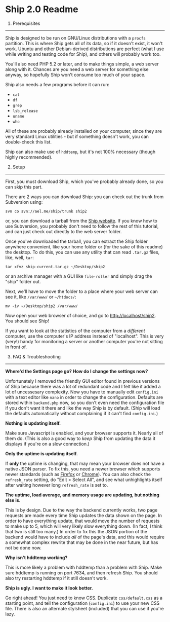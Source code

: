 Ship 2.0 Readme
===============

1. Prerequisites
----------------

Ship is designed to be run on GNU/Linux distributions with a `procfs` partition.
This is where Ship gets all of its data, so if it doesn't exist, it won't work.
Ubuntu and other Debian-derived distributions are perfect (what I use while
writing and testing code for Ship), and others will probably work too.

You'll also need PHP 5.2 or later, and to make things simple, a web server along
with it. Chances are you need a web server for something else anyway, so
hopefully Ship won't consume too much of your space.

Ship also needs a few programs before it can run:

- `cat`
- `df`
- `grep`
- `lsb_release`
- `uname`
- `who`

All of these are probably already installed on your computer, since they are
very standard Linux utilities - but if something doesn't work, you can
double-check this list.

Ship can also make use of `hddtemp`, but it's not 100% necessary (though highly
recommended).

2. Setup
--------

First, you must download Ship, which you've probably already done, so you can
skip this part.

There are 2 ways you can download Ship: you can check out the trunk from
Subversion using:

    svn co svn://ael.me/ship/trunk ship2

or, you can download a tarball from the [Ship website](http://ael.me/ship/). If
you know how to use Subversion, you probably don't need to follow the rest of
this tutorial, and can just check out directly to the web server folder.

Once you've downloaded the tarball, you can extract the Ship folder anywhere
convenient, like your home folder or (for the sake of this readme) the desktop.
To do this, you can use any utility that can read `.tar.gz` files, like, well,
`tar`:

    tar xfvz ship-current.tar.gz ~/Desktop/ship2

or an archive manager with a GUI like `file-roller` and simply drag the "ship"
folder out.

Next, we'll have to move the folder to a place where your web server can see it,
like `/var/www/` or `~/htdocs/`:

	mv -iv ~/Desktop/ship2 /var/www/

Now open your web browser of choice, and go to
[http://localhost/ship2](http://localhost/ship2). You should see Ship!

If you want to look at the statistics of the computer from a *different*
computer, use the computer's IP address instead of "localhost". This is very
(very!) handy for monitoring a server or another computer you're not sitting in
front of.

3. FAQ & Troubleshooting
------------------------

**Where'd the Settings page go? How do I change the settings now?**

Unfortunately I removed the friendly GUI editor found in previous versions of
Ship because there was a lot of redundant code and I felt like it added a lot of
uncessesary complexity. Now you have to manually edit `config.ini` with a text
editor like `nano` in order to change the configuration. Defaults are stored
within `backend.php` now, so you don't even need the configuration file if you
don't want it there and like the way Ship is by default. (Ship will load the
defaults automatically without complaining if it can't find `config.ini`.)

**Nothing is updating itself.**

Make sure Javascript is enabled, and your browser supports it. Nearly all of
them do. (This is also a good way to *keep* Ship from updating the data it
displays if you're on a slow connection.)

**Only the uptime is updating itself.**

If **only** the uptime is changing, that may mean your browser does not have a
native JSON parser. To fix this, you need a newer browser which supports newer
standards (such as [Firefox](http://mozilla.com/firefox) or
[Chrome](http://google.com/chrome)). You can also check the `refresh_rate`
setting, do "Edit > Select All", and see what unhighlights itself after waiting
however long `refresh_rate` is set to.

**The uptime, load average, and memory usage are updating, but nothing else
is.**

This is by design. Due to the way the backend currently works, two page requests
are made every time Ship updates the data shown on the page. In order to have
everything update, that would move the number of requests to make up to 5, which
will very likely slow everything down. (In fact, I think that two is still too
many.) In order to fix this the JSON portion of the backend would have to
include *all* of the page's data, and this would require a somewhat complex
rewrite that may be done in the near future, but has not be done now.

**Why isn't hddtemp working?**

This is more likely a problem with hddtemp than a problem with Ship. Make sure
hddtemp is running on port 7634, and then refresh Ship. You should also try
restarting hddtemp if it still doesn't work.

**Ship is ugly. I want to make it look better.**

Go right ahead! You just need to know CSS. Duplicate `css/default.css` as a
starting point, and tell the configuration (`config.ini`) to use your new CSS
file. There is also an alternate stylsheet (included) that you can use if you're
lazy.